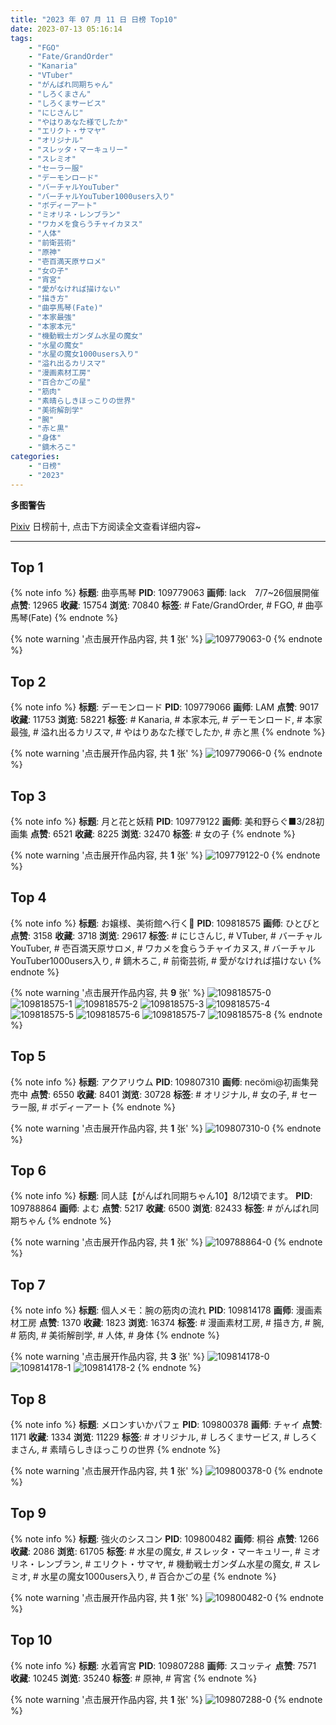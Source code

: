 ```yaml
---
title: "2023 年 07 月 11 日 日榜 Top10"
date: 2023-07-13 05:16:14
tags:
    - "FGO"
    - "Fate/GrandOrder"
    - "Kanaria"
    - "VTuber"
    - "がんばれ同期ちゃん"
    - "しろくまさん"
    - "しろくまサービス"
    - "にじさんじ"
    - "やはりあなた様でしたか"
    - "エリクト・サマヤ"
    - "オリジナル"
    - "スレッタ・マーキュリー"
    - "スレミオ"
    - "セーラー服"
    - "デーモンロード"
    - "バーチャルYouTuber"
    - "バーチャルYouTuber1000users入り"
    - "ボディーアート"
    - "ミオリネ・レンブラン"
    - "ワカメを食らうチャイカヌス"
    - "人体"
    - "前衛芸術"
    - "原神"
    - "壱百満天原サロメ"
    - "女の子"
    - "宵宮"
    - "愛がなければ描けない"
    - "描き方"
    - "曲亭馬琴(Fate)"
    - "本家最強"
    - "本家本元"
    - "機動戦士ガンダム水星の魔女"
    - "水星の魔女"
    - "水星の魔女1000users入り"
    - "溢れ出るカリスマ"
    - "漫画素材工房"
    - "百合かごの星"
    - "筋肉"
    - "素晴らしきほっこりの世界"
    - "美術解剖学"
    - "腕"
    - "赤と黒"
    - "身体"
    - "鏑木ろこ"
categories:
    - "日榜"
    - "2023"
---
```


<i class="fa fa-triangle-exclamation"></i>**多图警告**<i class="fa fa-triangle-exclamation"></i>

[Pixiv](https://www.pixiv.net/) 日榜前十, 点击下方阅读全文查看详细内容~

<!-- more -->

---

## Top 1

{% note info %}
**标题**: 曲亭馬琴
**PID**: 109779063 **画师**: lack　7/7~26個展開催
**点赞**: 12965 **收藏**: 15754 **浏览**: 70840
**标签**: # Fate/GrandOrder, # FGO, # 曲亭馬琴(Fate)
{% endnote %}

{% note warning '点击展开作品内容, 共 **1** 张' %}
![109779063-0](https://i.pixiv.re/img-original/img/2023/07/10/00/00/36/109779063_p0.png)
{% endnote %}

## Top 2

{% note info %}
**标题**: デーモンロード
**PID**: 109779066 **画师**: LAM
**点赞**: 9017 **收藏**: 11753 **浏览**: 58221
**标签**: # Kanaria, # 本家本元, # デーモンロード, # 本家最強, # 溢れ出るカリスマ, # やはりあなた様でしたか, # 赤と黒
{% endnote %}

{% note warning '点击展开作品内容, 共 **1** 张' %}
![109779066-0](https://i.pixiv.re/img-original/img/2023/07/10/00/00/37/109779066_p0.png)
{% endnote %}

## Top 3

{% note info %}
**标题**: 月と花と妖精
**PID**: 109779122 **画师**: 美和野らぐ■3/28初画集
**点赞**: 6521 **收藏**: 8225 **浏览**: 32470
**标签**: # 女の子
{% endnote %}

{% note warning '点击展开作品内容, 共 **1** 张' %}
![109779122-0](https://i.pixiv.re/img-original/img/2023/07/10/00/00/54/109779122_p0.png)
{% endnote %}

## Top 4

{% note info %}
**标题**: お嬢様、美術館へ行く💯
**PID**: 109818575 **画师**: ひとびと
**点赞**: 3158 **收藏**: 3718 **浏览**: 29617
**标签**: # にじさんじ, # VTuber, # バーチャルYouTuber, # 壱百満天原サロメ, # ワカメを食らうチャイカヌス, # バーチャルYouTuber1000users入り, # 鏑木ろこ, # 前衛芸術, # 愛がなければ描けない
{% endnote %}

{% note warning '点击展开作品内容, 共 **9** 张' %}
![109818575-0](https://i.pixiv.re/img-original/img/2023/07/11/12/25/54/109818575_p0.png)
![109818575-1](https://i.pixiv.re/img-original/img/2023/07/11/12/25/54/109818575_p1.png)
![109818575-2](https://i.pixiv.re/img-original/img/2023/07/11/12/25/54/109818575_p2.png)
![109818575-3](https://i.pixiv.re/img-original/img/2023/07/11/12/25/54/109818575_p3.png)
![109818575-4](https://i.pixiv.re/img-original/img/2023/07/11/12/25/54/109818575_p4.png)
![109818575-5](https://i.pixiv.re/img-original/img/2023/07/11/12/25/54/109818575_p5.png)
![109818575-6](https://i.pixiv.re/img-original/img/2023/07/11/12/25/54/109818575_p6.png)
![109818575-7](https://i.pixiv.re/img-original/img/2023/07/11/12/25/54/109818575_p7.png)
![109818575-8](https://i.pixiv.re/img-original/img/2023/07/11/12/25/54/109818575_p8.png)
{% endnote %}

## Top 5

{% note info %}
**标题**: アクアリウム
**PID**: 109807310 **画师**: necömi@初画集発売中
**点赞**: 6550 **收藏**: 8401 **浏览**: 30728
**标签**: # オリジナル, # 女の子, # セーラー服, # ボディーアート
{% endnote %}

{% note warning '点击展开作品内容, 共 **1** 张' %}
![109807310-0](https://i.pixiv.re/img-original/img/2023/07/11/00/00/40/109807310_p0.png)
{% endnote %}

## Top 6

{% note info %}
**标题**: 同人誌【がんばれ同期ちゃん10】8/12頃でます。
**PID**: 109788864 **画师**: よむ
**点赞**: 5217 **收藏**: 6500 **浏览**: 82433
**标签**: # がんばれ同期ちゃん
{% endnote %}

{% note warning '点击展开作品内容, 共 **1** 张' %}
![109788864-0](https://i.pixiv.re/img-original/img/2023/07/10/10/08/32/109788864_p0.png)
{% endnote %}

## Top 7

{% note info %}
**标题**: 個人メモ：腕の筋肉の流れ
**PID**: 109814178 **画师**: 漫画素材工房
**点赞**: 1370 **收藏**: 1823 **浏览**: 16374
**标签**: # 漫画素材工房, # 描き方, # 腕, # 筋肉, # 美術解剖学, # 人体, # 身体
{% endnote %}

{% note warning '点击展开作品内容, 共 **3** 张' %}
![109814178-0](https://i.pixiv.re/img-original/img/2023/07/11/07/00/05/109814178_p0.jpg)
![109814178-1](https://i.pixiv.re/img-original/img/2023/07/11/07/00/05/109814178_p1.jpg)
![109814178-2](https://i.pixiv.re/img-original/img/2023/07/11/07/00/05/109814178_p2.jpg)
{% endnote %}

## Top 8

{% note info %}
**标题**: メロンすいかパフェ
**PID**: 109800378 **画师**: チャイ
**点赞**: 1171 **收藏**: 1334 **浏览**: 11229
**标签**: # オリジナル, # しろくまサービス, # しろくまさん, # 素晴らしきほっこりの世界
{% endnote %}

{% note warning '点击展开作品内容, 共 **1** 张' %}
![109800378-0](https://i.pixiv.re/img-original/img/2023/07/10/20/30/02/109800378_p0.png)
{% endnote %}

## Top 9

{% note info %}
**标题**: 強火のシスコン
**PID**: 109800482 **画师**: 桐谷
**点赞**: 1266 **收藏**: 2086 **浏览**: 61705
**标签**: # 水星の魔女, # スレッタ・マーキュリー, # ミオリネ・レンブラン, # エリクト・サマヤ, # 機動戦士ガンダム水星の魔女, # スレミオ, # 水星の魔女1000users入り, # 百合かごの星
{% endnote %}

{% note warning '点击展开作品内容, 共 **1** 张' %}
![109800482-0](https://i.pixiv.re/img-original/img/2023/07/10/20/32/49/109800482_p0.png)
{% endnote %}

## Top 10

{% note info %}
**标题**: 水着宵宮
**PID**: 109807288 **画师**: スコッティ
**点赞**: 7571 **收藏**: 10245 **浏览**: 35240
**标签**: # 原神, # 宵宮
{% endnote %}

{% note warning '点击展开作品内容, 共 **1** 张' %}
![109807288-0](https://i.pixiv.re/img-original/img/2023/07/11/00/00/33/109807288_p0.jpg)
{% endnote %}
